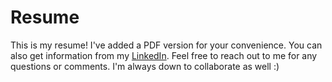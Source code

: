 # Resume

This is my resume! I've added a PDF version for your convenience. You can also get information from my [LinkedIn](https://www.linkedin.com/in/connor-peshek/). Feel free to reach out to me for any questions or comments. I'm always down to collaborate as well :)